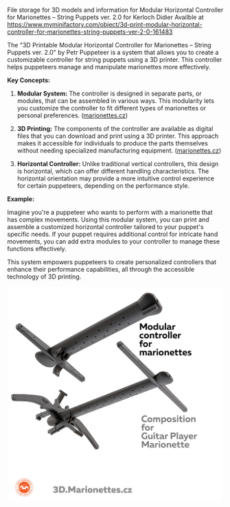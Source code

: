 File storage for 3D models and information for Modular Horizontal Controller for Marionettes – String Puppets ver. 2.0 for Kerloch Didier 
Availble at https://www.myminifactory.com/object/3d-print-modular-horizontal-controller-for-marionettes-string-puppets-ver-2-0-161483

The "3D Printable Modular Horizontal Controller for Marionettes – String Puppets ver. 2.0" by Petr Puppeteer is a system that allows you to create a customizable controller for string puppets using a 3D printer. This controller helps puppeteers manage and manipulate marionettes more effectively.

**Key Concepts:**

1. **Modular System:** The controller is designed in separate parts, or modules, that can be assembled in various ways. This modularity lets you customize the controller to fit different types of marionettes or personal preferences. ([marionettes.cz](https://www.marionettes.cz/en-USD-USA/detail/1110-Controller-dancing-marionettes-3D-print-modular?utm_source=chatgpt.com))

2. **3D Printing:** The components of the controller are available as digital files that you can download and print using a 3D printer. This approach makes it accessible for individuals to produce the parts themselves without needing specialized manufacturing equipment. ([marionettes.cz](https://www.marionettes.cz/en-USD-USA/detail/1110-Controller-dancing-marionettes-3D-print-modular?utm_source=chatgpt.com))

3. **Horizontal Controller:** Unlike traditional vertical controllers, this design is horizontal, which can offer different handling characteristics. The horizontal orientation may provide a more intuitive control experience for certain puppeteers, depending on the performance style.

**Example:**

Imagine you're a puppeteer who wants to perform with a marionette that has complex movements. Using this modular system, you can print and assemble a customized horizontal controller tailored to your puppet's specific needs. If your puppet requires additional control for intricate hand movements, you can add extra modules to your controller to manage these functions effectively.

This system empowers puppeteers to create personalized controllers that enhance their performance capabilities, all through the accessible technology of 3D printing. 

![image 1](/images/16-40-23.png)
